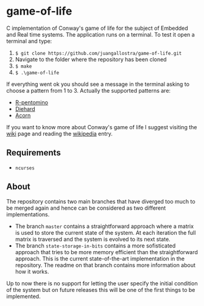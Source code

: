 # game-of-life
C implementation of Conway's game of life for the subject of Embedded and Real time systems. The application runs on a terminal.
To test it open a terminal and type:
1. ```$ git clone https://github.com/juangallostra/game-of-life.git```
2. Navigate to the folder where the repository has been cloned
3. ```$ make```
4. ```$ .\game-of-life```

If everything went ok you should see a message in the terminal asking to choose a pattern from 1 to 3. Actually the supported patterns are:
* [R-pentomino](http://www.conwaylife.com/wiki/R-pentomino)
* [Diehard](http://www.conwaylife.com/wiki/Diehard)
* [Acorn](http://www.conwaylife.com/w/index.php?title=Acorn)

If you want to know more about Conway's game of life I suggest visiting the [wiki](http://www.conwaylife.com/wiki/Main_Page) page and reading the [wikipedia](https://en.wikipedia.org/wiki/Conway%27s_Game_of_Life) entry.

## Requirements
* ```ncurses```

## About
The repository contains two main branches that have diverged too much to be merged again and hence can be considered as two different implementations.
* The branch ```master``` contains a straightforward approach where a matrix is used to store the current state of the system. At each iteration the full matrix is traversed and the system is evolved to its next state. 
* The branch ```state-storage-in-bits``` contains a more sofisticated approach that tries to be more memory efficient than the straightforward approach. This is the current state-of-the-art implementation in the repository. The readme on that branch contains more information about how it works.

Up to now there is no support for letting the user specify the initial condition of the system but on future releases this will be one of the first things to be implemented.
